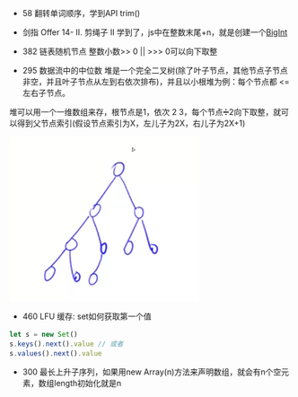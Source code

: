 - 58 翻转单词顺序，学到API trim()

- 剑指 Offer 14- II. 剪绳子 II 学到了，js中在整数末尾+n，就是创建一个[BigInt](https://developer.mozilla.org/zh-CN/docs/Web/JavaScript/Reference/Global_Objects/BigInt)

- 382 链表随机节点 整数小数>> 0 || >>> 0可以向下取整

- 295 数据流中的中位数 堆是一个完全二叉树(除了叶子节点，其他节点子节点非空，并且叶子节点从左到右依次排布)，并且以小根堆为例：每个节点都 <= 左右子节点。

堆可以用一个一维数组来存，根节点是1，依次 2 3，每个节点➗2向下取整，就可以得到父节点索引(假设节点索引为X，左儿子为2X，右儿子为2X+1)

![image-20230628153622444](./assets/image-20230628153622444.png)

- 460 LFU 缓存: set如何获取第一个值

```ts
let s = new Set()
s.keys().next().value // 或者
s.values().next().value
```

- 300 最长上升子序列，如果用new Array(n)方法来声明数组，就会有n个空元素，数组length初始化就是n
